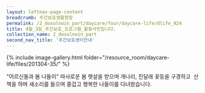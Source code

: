 ```yaml
--- 
layout: leftnav-page-content 
breadcrumb: 주간보호생활현장 
permalink: /2_dosolnoin_part/daycare/four/daycare-life/dlife_924
title: 4월_3일_주간보호_프로그램_활동사진입니다.
collection_name: 2_dosolnoin_part
second_nav_title: '주간보호센터안내' 
---
```

{% include image-gallery.html folder="/resource_room/daycare-life/files/201304-35/" %}





"어르신들과 봄 나들이" 따사로운 봄 햇살을 받으며 개나리, 진달래 꽃등을 구경하고 
산책을 하며 새소리를 들으며 즐겁고 행복한 나들이를 다녀왔습니다. 